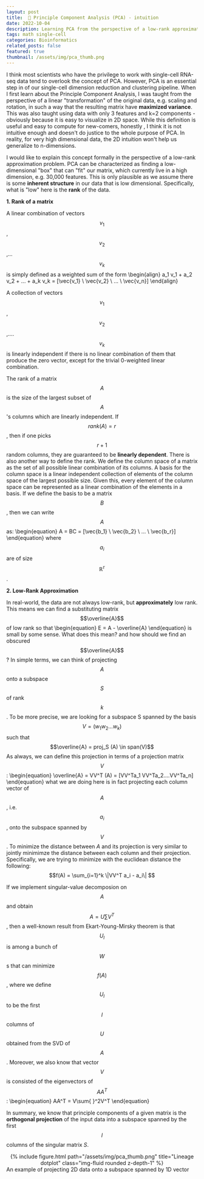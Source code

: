 ```yaml
---
layout: post
title:  📢 Principle Component Analysis (PCA) - intuition
date: 2022-10-04
description: Learning PCA from the perspective of a low-rank approximation
tags: math single-cell
categories: Bioinformatics
related_posts: false
featured: true
thumbnail: /assets/img/pca_thumb.png
---
```


I think most scientists who have the privilege to work with single-cell RNA-seq data tend to overlook the concept of PCA. However, PCA is an essential step in  of our single-cell dimension reduction and clustering pipeline. When I first learn about the Principle Component Analysis, I was taught from the perspective of a linear "transformation" of the original data, e.g. scaling and rotation, in such a way that the resulting matrix have  **maximized variance**. This was also taught using data with only 3 features and k=2 components -  obviously because it is easy to visualize in 2D space. While this definition is useful and easy to compute for new-comers, honestly , I think it is not intuitive enough and doesn't do justice to  the whole purpose of PCA. In reality, for very high dimensional data, the 2D intuition won't help us generalize to n-dimensions. 

I would like to explain this concept formally  in the perspective of a low-rank approximation problem. PCA can be characterized as finding a low-dimensional "box" that can "fit" our matrix, which  currently live in a  high dimension, e.g. 30,000 features. This is only plausible as we assume there is some **inherent structure** in our data that is low dimensional. Specifically, what is "low" here is the **rank** of the data. 


**1. Rank of a matrix**

A linear combination of vectors $$v_1$$, $$v_2$$,... $$v_k$$ is simply defined as a weighted sum of the form
\begin{align}
a_1 v_1 + a_2 v_2 + ... + a_k v_k =  [\vec{v_1} \\ \vec{v_2} \\ ... \\  \vec{v_n}] 
\end{align}

A collection of vectors $$v_1$$, $$v_2$$,.... $$v_k$$ is linearly independent if there is no linear combination of them that produce the zero vector, except for the trivial 0-weighted linear combination. 

The rank of a matrix $$A$$ is the size of the largest subset of $$A$$'s columns which are linearly independent. If $$rank(A)=r$$, then  if one picks $$r+1$$ random columns, they are guaranteed to be **linearly dependent**. There is also another way to define the rank. We define the column space of a matrix as the set of all possible linear combination of its columns. A basis for the column space is a linear independent collection of elements of the column space of the largest possible size. Given this, every element of the column space can be represented as a linear combination of the elements in a basis. If we define the basis to be a matrix $$B$$, then we can write $$A$$ as:
\begin{equation}
   A = BC = [\vec{b_1} \\ \vec{b_2} \\ ... \\ \vec{b_r}]
\end{equation}
where $$a_i$$ are of size $$\mathbb{R^{r}}$$.  

**2. Low-Rank Approximation**

In real-world, the data are not always low-rank, but **approximately** low rank. This means we can find a substituting matrix $$\overline{A}$$ of low  rank so that
\begin{equation}
E = A - \overline{A} 
\end{equation}
is small by some sense. What does this mean? and how should we find an obscured $$\overline{A}$$ ? In simple terms, we can think of projecting $$A$$ onto a subspace $$S$$ of rank $$k$$. To be more precise,
we are looking for a subspace S spanned by the basis $$V=(w_1 w_2 ... w_k) $$ such that 
$$\overline{A} = proj_S (A) \in span(V)$$
As always, we can define this projection in terms of a projection matrix $$V$$:
\begin{equation}
    \overline{A} = VV^T (A) = [VV^Ta_1 VV^Ta_2....VV^Ta_n]
\end{equation}
what we are doing here is in fact projecting each column vector of $$A$$, i.e. $$a_i$$, onto the subspace spanned by $$V$$. To minimize the distance between $A$ and its projection is very similar to jointly
minimimze the distance between each column and their projection. Specifically, we are trying to minimize with the euclidean distance the following:
$$f(A) = \sum_{i=1}^k \|VV^T a_i - a_i\| $$ 

If we implement singular-value decomposion on $$A$$ and obtain $$A=U\sum V^T$$, then a well-known result from Ekart-Young-Mirsky theorem is that $$U_l$$ is among a bunch of $$W$$s that can minimize
$$f(A)$$, where we define $$U_l$$ to be the first $$l$$ columns of $$U$$ obtained from the SVD of $$A$$. Moreover, we also know that vector $$V$$ is consisted of the eigenvectors of $$AA^T$$:
\begin{equation}
    AA^T = V\sum{ }^2V^T 
\end{equation}

In summary, we know that principle components of a given matrix is the **orthogonal projection** of the input data into a subspace spanned by the first $$l$$ columns of the singular matrix $S$.

<div class="row" style="text-align: center">
    <div class="col-sm mt-3 mt-md-0">
        {% include figure.html path="/assets/img/pca_thumb.png" title="Lineage dotplot" class="img-fluid rounded z-depth-1" %}
    </div>
</div>
<div class="caption">
    An example of projecting 2D data onto a subspace spanned by 1D vector
</div>